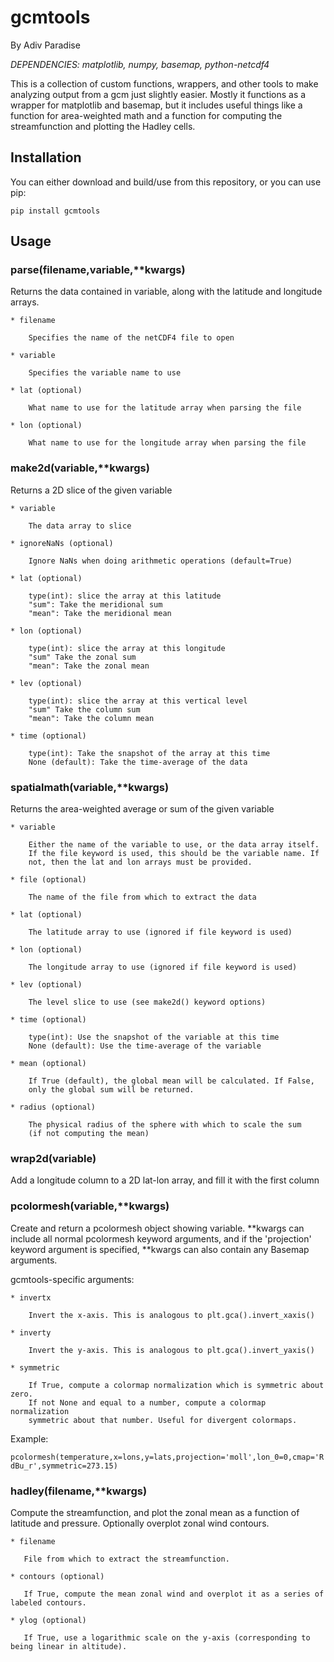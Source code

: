# gcmtools

By Adiv Paradise

_DEPENDENCIES: matplotlib, numpy, basemap, python-netcdf4_

This is a collection of custom functions, wrappers, and other tools to make analyzing 
output from a gcm just slightly easier. Mostly it functions as a wrapper for matplotlib
and basemap, but it includes useful things like a function for area-weighted math and a
function for computing the streamfunction and plotting the Hadley cells.

## Installation

You can either download and build/use from this repository, or you can use pip:

`pip install gcmtools`


## Usage

### parse(filename,variable,**kwargs)
 
Returns the data contained in variable, along with the latitude and longitude arrays.
 
    * filename
    
        Specifies the name of the netCDF4 file to open
        
    * variable
    
        Specifies the variable name to use
        
    * lat (optional)
    
        What name to use for the latitude array when parsing the file
        
    * lon (optional)
    
        What name to use for the longitude array when parsing the file
    
    
### make2d(variable,**kwargs)

Returns a 2D slice of the given variable
    
    * variable
    
        The data array to slice
        
    * ignoreNaNs (optional)
    
        Ignore NaNs when doing arithmetic operations (default=True)
        
    * lat (optional)
    
        type(int): slice the array at this latitude
        "sum": Take the meridional sum
        "mean": Take the meridional mean
        
    * lon (optional)
    
        type(int): slice the array at this longitude
        "sum" Take the zonal sum
        "mean": Take the zonal mean
        
    * lev (optional)
    
        type(int): slice the array at this vertical level
        "sum" Take the column sum
        "mean": Take the column mean
        
    * time (optional)
    
        type(int): Take the snapshot of the array at this time
        None (default): Take the time-average of the data
            

### spatialmath(variable,**kwargs)
    
Returns the area-weighted average or sum of the given variable
    
    * variable
    
        Either the name of the variable to use, or the data array itself.
        If the file keyword is used, this should be the variable name. If
        not, then the lat and lon arrays must be provided.
        
    * file (optional)
    
        The name of the file from which to extract the data
        
    * lat (optional)
    
        The latitude array to use (ignored if file keyword is used)
        
    * lon (optional)
    
        The longitude array to use (ignored if file keyword is used)
        
    * lev (optional)
    
        The level slice to use (see make2d() keyword options)
        
    * time (optional)
    
        type(int): Use the snapshot of the variable at this time
        None (default): Use the time-average of the variable
        
    * mean (optional)
    
        If True (default), the global mean will be calculated. If False,
        only the global sum will be returned.
        
    * radius (optional)
    
        The physical radius of the sphere with which to scale the sum 
        (if not computing the mean)

            
### wrap2d(variable)

Add a longitude column to a 2D lat-lon array, and fill it with the first column
    

### pcolormesh(variable,**kwargs)
    
Create and return a pcolormesh object showing variable. **kwargs can include all
normal pcolormesh keyword arguments, and if the 'projection' keyword argument is
specified, **kwargs can also contain any Basemap arguments.
    
gcmtools-specific arguments:
    
    * invertx
    
        Invert the x-axis. This is analogous to plt.gca().invert_xaxis()
        
    * inverty
    
        Invert the y-axis. This is analogous to plt.gca().invert_yaxis()
        
    * symmetric
    
        If True, compute a colormap normalization which is symmetric about zero.
        If not None and equal to a number, compute a colormap normalization 
        symmetric about that number. Useful for divergent colormaps.
    
Example:

`pcolormesh(temperature,x=lons,y=lats,projection='moll',lon_0=0,cmap='RdBu_r',symmetric=273.15)`

### hadley(filename,**kwargs)

Compute the streamfunction, and plot the zonal mean as a function of latitude and pressure. Optionally overplot zonal wind contours.

    * filename

       File from which to extract the streamfunction.
       
    * contours (optional)

       If True, compute the mean zonal wind and overplot it as a series of labeled contours.
       
    * ylog (optional)
    
       If True, use a logarithmic scale on the y-axis (corresponding to being linear in altitude).
       
       